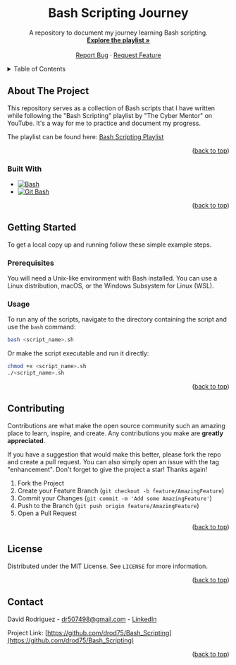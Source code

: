 <a name="readme-top"></a>

<div align="center">
  <h1 align="center">Bash Scripting Journey</h1>
  <p align="center">
    A repository to document my journey learning Bash scripting.
    <br />
    <a href="https://www.youtube.com/playlist?list=PLT98CRl2KxKGj-VKtApD8-zCqSaN2mD4w"><strong>Explore the playlist »</strong></a>
    <br />
    <br />
    <a href="https://github.com/drod75/Bash_Scripting/issues">Report Bug</a>
    ·
    <a href="https://github.com/drod75/Bash_Scripting/issues">Request Feature</a>
  </p>
</div>

<details>
  <summary>Table of Contents</summary>
  <ol>
    <li>
      <a href="#about-the-project">About The Project</a>
      <ul>
        <li><a href="#built-with">Built With</a></li>
      </ul>
    </li>
    <li>
      <a href="#getting-started">Getting Started</a>
      <ul>
        <li><a href="#prerequisites">Prerequisites</a></li>
        <li><a href="#usage">Usage</a></li>
      </ul>
    </li>
    <li><a href="#contributing">Contributing</a></li>
    <li><a href="#license">License</a></li>
    <li><a href="#contact">Contact</a></li>
  </ol>
</details>

## About The Project

This repository serves as a collection of Bash scripts that I have written while following the "Bash Scripting" playlist by "The Cyber Mentor" on YouTube. It's a way for me to practice and document my progress.

The playlist can be found here: [Bash Scripting Playlist](https://www.youtube.com/playlist?list=PLT98CRl2KxKGj-VKtApD8-zCqSaN2mD4w)

<p align="right">(<a href="#readme-top">back to top</a>)</p>

### Built With

* [![Bash][Bash-shield]][Bash-url]
* [![Git Bash][Git-Bash-shield]][Git-Bash-url]

<p align="right">(<a href="#readme-top">back to top</a>)</p>

## Getting Started

To get a local copy up and running follow these simple example steps.

### Prerequisites

You will need a Unix-like environment with Bash installed. You can use a Linux distribution, macOS, or the Windows Subsystem for Linux (WSL).

### Usage

To run any of the scripts, navigate to the directory containing the script and use the `bash` command:

```sh
bash <script_name>.sh
```

Or make the script executable and run it directly:

```sh
chmod +x <script_name>.sh
./<script_name>.sh
```

<p align="right">(<a href="#readme-top">back to top</a>)</p>

## Contributing

Contributions are what make the open source community such an amazing place to learn, inspire, and create. Any contributions you make are **greatly appreciated**.

If you have a suggestion that would make this better, please fork the repo and create a pull request. You can also simply open an issue with the tag "enhancement".
Don't forget to give the project a star! Thanks again!

1. Fork the Project
2. Create your Feature Branch (`git checkout -b feature/AmazingFeature`)
3. Commit your Changes (`git commit -m 'Add some AmazingFeature'`)
4. Push to the Branch (`git push origin feature/AmazingFeature`)
5. Open a Pull Request

<p align="right">(<a href="#readme-top">back to top</a>)</p>

## License

Distributed under the MIT License. See `LICENSE` for more information.

<p align="right">(<a href="#readme-top">back to top</a>)</p>

## Contact

David Rodriguez - dr507498@gmail.com - [LinkedIn](https://www.linkedin.com/in/david-rodriguez-nyc/)

Project Link: [https://github.com/drod75/Bash_Scripting](https://github.com/drod75/Bash_Scripting)

<p align="right">(<a href="#readme-top">back to top</a>)</p>

[Bash-shield]: https://img.shields.io/badge/Bash-4EAA25?style=for-the-badge&logo=gnu-bash&logoColor=white
[Bash-url]: https://www.gnu.org/software/bash/
[Git-Bash-shield]: https://img.shields.io/badge/Git%20Bash-2C2C2C?style=for-the-badge&logo=git&logoColor=F05032
[Git-Bash-url]: https://git-scm.com/
